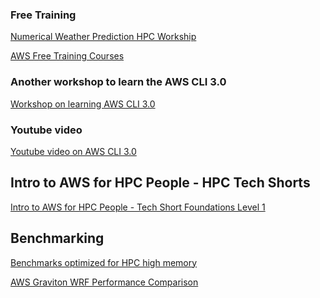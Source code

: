 ### Free Training

<a href="https://weather.hpcworkshops.com/">Numerical Weather Prediction HPC Workship</a>

<a href="https://www.amazon.com/s?i=courses&rh=n%3A14724921011&fs=true&ascsubtag=0be99472731611eca45dd2e5958396b20INT&qid=1641494509&ref=sr_pg_1">AWS Free Training Courses</a>

### Another workshop to learn the AWS CLI 3.0
<a href="https://hpc.news/pc3workshop">Workshop on learning AWS CLI 3.0</a>

### Youtube video
<a href="https://www.youtube.com/watch?v=a-99esKLcls">Youtube video on AWS CLI 3.0</a>

## Intro to AWS for HPC People - HPC Tech Shorts
<a href="https://www.youtube.com/watch?v=KHx22oJSNso">Intro to AWS for HPC People - Tech Short Foundations Level 1</a>

## Benchmarking 

<a href="https://aws.amazon.com/blogs/aws/new-amazon-ec2-hpc7g-instances-powered-by-aws-graviton3e-processors-optimized-for-high-performance-computing-workloads/?sc_icampaign=launch_1116_ec2-hpc7g&sc_ichannel=ha&sc_icontent=awssm-1116_launch&sc_iplace=ribbon&trk=6d54eb79-2f90-4cc2-bbf6-eab067501e45~ha_awssm-1116_launch">Benchmarks optimized for HPC high memory</a>

<a href="https://community.arm.com/arm-community-blogs/b/high-performance-computing-blog/posts/assessing-aws-graviton2-for-running-wrf">AWS Graviton WRF Performance Comparison</a>
